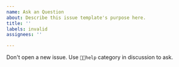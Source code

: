 ```yaml
---
name: Ask an Question
about: Describe this issue template's purpose here.
title: ''
labels: invalid
assignees: ''

---
```


Don't open a new issue. Use `🙏🏻help` category in discussion to ask.
